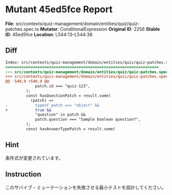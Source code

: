 # Mutant 45ed5fce Report

**File**: src/contexts/quiz-management/domain/entities/quiz/quiz-patches.spec.ts
**Mutator**: ConditionalExpression
**Original ID**: 2256
**Stable ID**: 45ed5fce
**Location**: L544:13–L544:38

## Diff

```diff
Index: src/contexts/quiz-management/domain/entities/quiz/quiz-patches.spec.ts
===================================================================
--- src/contexts/quiz-management/domain/entities/quiz/quiz-patches.spec.ts	original
+++ src/contexts/quiz-management/domain/entities/quiz/quiz-patches.spec.ts	mutated #2256
@@ -540,9 +540,9 @@
             patch.id === "quiz-123",
         );
         const hasQuestionPatch = result.some(
           (patch) =>
-            typeof patch === "object" &&
+            true &&
             "question" in patch &&
             patch.question === "Sample boolean question?",
         );
         const hasAnswerTypePatch = result.some(
```

## Hint

条件式が変更されています。

## Instruction

このサバイブ・ミューテーションを失敗させる最小テストを設計してください。
